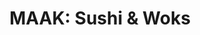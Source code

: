 ---
layout: place
title: "MAAK: Sushi & Woks"
permalink: /texas/mt-pleasant/maak-sushi-woks.html
stateAbbr: TX
stateName: Texas
cityName: Mt Pleasant
seo:
  name: "MAAK: Sushi & Woks"
  type: Restaurant
  links: https://themaak.com/
description: "MAAK: Sushi & Woks serves delicious sushi in Mt Pleasant, Texas. Try fresh Japanese dishes for a great dining experience. "
place_id: ChIJvzxaCQf6NYYR1FvlimWZqcY
photos:
  - name: >-
      places/ChIJvzxaCQf6NYYR1FvlimWZqcY/photos/AeeoHcIXnQJVbJijRIdTaOZvTks3FS6EOI0uV-2HnExZHMhFOaspCQ7KmWV17wyq6jFmSkU3EwmVUfGAm7jvu3PQCI2NsqmmZ7vaRb5-8jzQuAwx2dinyNq4gaCGAYvyw3-0aI-7IE2IOgu6Jg56alkFZxN5whnNlbtDbpkDoahfLUI05lup0EcJ1jp4PHLcsPMEELezE3e3OrUuHksYSPmIolEN0JCpf2-mgvRB0tVM8lZkF5BvjxB4Jn6xYFJne8b5fMQFePGgsNa1NA-PjRg97YOTeqKAyJVMva9JO2dk1JDEnchvs86v2pCaOo18nXhQ5nd8J3UXteTyh36xf6615AV0jC-b8VvP0sVzSYuPnohRw6dF_OHaOg9nwaJ2Jyhlo_sSzMbnEo4aG3zaoIn1crTDK8G_xIna7dpuWYfnMPS9HA
    widthPx: 4032
    heightPx: 3024
    authorAttributions:
      - displayName: lori sarreal
        uri: https://maps.google.com/maps/contrib/105661810664827206653
        photoUri: >-
          https://lh3.googleusercontent.com/a-/ALV-UjUmLBtbLuHUdRp9O786M_pmAQfUEXAV1SFDlGPbo2tDhW7-LI0sBA=s100-p-k-no-mo
    flagContentUri: >-
      https://www.google.com/local/imagery/report/?cb_client=maps_api_places.places_api&image_key=!1e10!2sCIHM0ogKEICAgICn94S2Lg&hl=en-US
    googleMapsUri: >-
      https://www.google.com/maps/place//data=!3m4!1e2!3m2!1sCIHM0ogKEICAgICn94S2Lg!2e10!4m2!3m1!1s0x8635fa07095a3cbf:0xc6a999658ae55bd4
  - name: >-
      places/ChIJvzxaCQf6NYYR1FvlimWZqcY/photos/AeeoHcKvx9uwrQplg7aVf7U6cRRo5Jdn1bwUPCm7AJI7mtX5Km9xwRodcWMCuK4C2lasNUbqCUvbe0cjmWkd-fJxVtM5iCIBqLPJOmf8MWCshlMSnAy_oqdoY0R54WrkiD4laioym8PSRF8DhcQ0DrdICyoFyieslLGZ8gKW-NLGFneQg0oHXuQTmMEZFbprUDZryZCIGR0PZ3VVUxAvAWnyUn5EHJlM1hY8sl0pQxy4GkAkftrbPGlIyujf6Ao7ohexWL6aorjWr__FkuF9_RNj78dPe9wewtiUvnR_nZUHLuemZQ
    widthPx: 1500
    heightPx: 1000
    authorAttributions:
      - displayName: 'MAAK: Sushi & Woks'
        uri: https://maps.google.com/maps/contrib/100907053365747032314
        photoUri: >-
          https://lh3.googleusercontent.com/a-/ALV-UjU3ecEBDkZK8FreESGxBjzChVFYMea1aizyetC-a-TmJ2AHSTxG=s100-p-k-no-mo
    flagContentUri: >-
      https://www.google.com/local/imagery/report/?cb_client=maps_api_places.places_api&image_key=!1e10!2sAF1QipO-sYpVQVdgW2VQPIJUT9M66loJI0Wsw74ty_-A&hl=en-US
    googleMapsUri: >-
      https://www.google.com/maps/place//data=!3m4!1e2!3m2!1sAF1QipO-sYpVQVdgW2VQPIJUT9M66loJI0Wsw74ty_-A!2e10!4m2!3m1!1s0x8635fa07095a3cbf:0xc6a999658ae55bd4
  - name: >-
      places/ChIJvzxaCQf6NYYR1FvlimWZqcY/photos/AeeoHcItvjgksoX2WMGb_Z-BufvyT6ovGXZ89h123Kl_omvKg4uq5HYDeU-yPKGGMTnHoCul3RYYWKZ9Lc4wAu4jVXEQQkOwDjdf6W_4yUtTgHdPndZ__UatX4KdNLAde-uvRDIboj2tDMX60h0CCQxEUEOS9ej7zEOnseEGrmXYbMC6R1efvN84zLxi9fkzklUh5IPmiJo4ND-Chun2-OVL5gw7fdEq32ZpkIFK8JrtTqDonclH_m6uBwlqrPsPGyDawZgz0Sc5YPMbpWk8gQpD1qD4TeCSkXBAg-a-QOvCXKjZrA
    widthPx: 1536
    heightPx: 2048
    authorAttributions:
      - displayName: 'MAAK: Sushi & Woks'
        uri: https://maps.google.com/maps/contrib/100907053365747032314
        photoUri: >-
          https://lh3.googleusercontent.com/a-/ALV-UjU3ecEBDkZK8FreESGxBjzChVFYMea1aizyetC-a-TmJ2AHSTxG=s100-p-k-no-mo
    flagContentUri: >-
      https://www.google.com/local/imagery/report/?cb_client=maps_api_places.places_api&image_key=!1e10!2sAF1QipPsORxtHkdvEE2wXfXDUTVPqxKnfSmX0aywWGS-&hl=en-US
    googleMapsUri: >-
      https://www.google.com/maps/place//data=!3m4!1e2!3m2!1sAF1QipPsORxtHkdvEE2wXfXDUTVPqxKnfSmX0aywWGS-!2e10!4m2!3m1!1s0x8635fa07095a3cbf:0xc6a999658ae55bd4
  - name: >-
      places/ChIJvzxaCQf6NYYR1FvlimWZqcY/photos/AeeoHcKj9UxDkcUBQzqInOcbon4s3BW0QEW7kbKlQFN0jCpq6He-mgY9s1pkwU3q8JRI4rQUjEtNCxp7_nTF4C0s51LVJfY-GUHPfBy80CxgbDQRGEVvGI6-iIzzWeokVjq3zGMFAWyF5iBnHhOWTgVJ-a8AKEJTnK4X9fma6TnoC8ZogT5g-Yr8iqe7smQrDLD_fpFtOXvdWq7QAY_nIgjB0VcSfz6-IJXWerQUhORQFANAk7Ajzr1wrYjSYxVa5a3SgK8blXMyVdBuCO-4jESzlXBDXXXRFXySVZVA3wCii52ezQ
    widthPx: 3024
    heightPx: 4032
    authorAttributions:
      - displayName: 'MAAK: Sushi & Woks'
        uri: https://maps.google.com/maps/contrib/100907053365747032314
        photoUri: >-
          https://lh3.googleusercontent.com/a-/ALV-UjU3ecEBDkZK8FreESGxBjzChVFYMea1aizyetC-a-TmJ2AHSTxG=s100-p-k-no-mo
    flagContentUri: >-
      https://www.google.com/local/imagery/report/?cb_client=maps_api_places.places_api&image_key=!1e10!2sAF1QipP5RdwEySam4GbBtv6zTcFYK4M6NU9ykuPJlpGl&hl=en-US
    googleMapsUri: >-
      https://www.google.com/maps/place//data=!3m4!1e2!3m2!1sAF1QipP5RdwEySam4GbBtv6zTcFYK4M6NU9ykuPJlpGl!2e10!4m2!3m1!1s0x8635fa07095a3cbf:0xc6a999658ae55bd4
  - name: >-
      places/ChIJvzxaCQf6NYYR1FvlimWZqcY/photos/AeeoHcLcrvpyPBAj8DQeYmHTqSETW4-SSLQuAas_qqIJoL_FO8kD7QazCoiP3DooanqhZoRymhwSLlfO5bjLfGXPORbtzzt2K7ysnwXzsPT4UCgI40wE-UdDORZKnl-a6M4e27CToYLkSQeBiIjJvPUaggtyGrqj9ZaMuVIXqFA3Rq_2WH8IskI2Isdou-jXFEOnPkOvpw1nr3rhBk77hUBTUkkpzDtoYqul0_dzryUoEwJqpYFN3058lejYtLVpsrxSR0huLitndIbu6yqM4lLcd_eMKp1kAeN6YoovQGAp5jgrrwSIfHk7nP1QEe_bf8w5ti9q2UgrlLUtgYUVOaw3BqrXMT2T5JlGFX8nV7JXX1T7xPtRauq54ElhbSTO63MdCYPT22T765EscYzOG4GaUK3sdO_cyxkLUPCIR3tqJNB9Jl68
    widthPx: 3024
    heightPx: 4032
    authorAttributions:
      - displayName: N. Barela
        uri: https://maps.google.com/maps/contrib/107036986740826644301
        photoUri: >-
          https://lh3.googleusercontent.com/a-/ALV-UjXUoz1cgBUOZ5HPLwGl6ngztbMGzwsAjszcWUqGvEZ1TvlA_4vBfg=s100-p-k-no-mo
    flagContentUri: >-
      https://www.google.com/local/imagery/report/?cb_client=maps_api_places.places_api&image_key=!1e10!2sCIHM0ogKEICAgICiqsun8AE&hl=en-US
    googleMapsUri: >-
      https://www.google.com/maps/place//data=!3m4!1e2!3m2!1sCIHM0ogKEICAgICiqsun8AE!2e10!4m2!3m1!1s0x8635fa07095a3cbf:0xc6a999658ae55bd4
  - name: >-
      places/ChIJvzxaCQf6NYYR1FvlimWZqcY/photos/AeeoHcL_55aICMZAGq6WJl33wXreBHeIoBZe9s2NXlXE40_fM54raX2LRnIkl7PEyThPLPLd0LelI0d4_czNzWZmxkoIWpCzMHKK9UJibtlXYMh-UMLcxTla9yhvkgVPUFovUn9jCg2SnGRDYpWON1WbwU_r16BW19CuLLjrnahnlnirPUYNoCXByGrqEziQKb_oWn6YQ6u6KfMQZ2ilL63_ynAqb_mJmwx17p196tCOcWL6NBJWmBdaQgE_7_0AeOHkJx5wx1wqNCMZUUJ0h-LHUFMMpWwh1ILpD1eT3tEjqk6pxA
    widthPx: 3024
    heightPx: 4032
    authorAttributions:
      - displayName: 'MAAK: Sushi & Woks'
        uri: https://maps.google.com/maps/contrib/100907053365747032314
        photoUri: >-
          https://lh3.googleusercontent.com/a-/ALV-UjU3ecEBDkZK8FreESGxBjzChVFYMea1aizyetC-a-TmJ2AHSTxG=s100-p-k-no-mo
    flagContentUri: >-
      https://www.google.com/local/imagery/report/?cb_client=maps_api_places.places_api&image_key=!1e10!2sAF1QipOfMCHmCl-dq4Rj0YyG_Va7-lBnSGfbB5MVBmCx&hl=en-US
    googleMapsUri: >-
      https://www.google.com/maps/place//data=!3m4!1e2!3m2!1sAF1QipOfMCHmCl-dq4Rj0YyG_Va7-lBnSGfbB5MVBmCx!2e10!4m2!3m1!1s0x8635fa07095a3cbf:0xc6a999658ae55bd4
  - name: >-
      places/ChIJvzxaCQf6NYYR1FvlimWZqcY/photos/AeeoHcLgJ6hwzJnTkPubemrOgs1MyKK4xBmrlQZ6TBCQoeDzfnyXUQqXKrK_JDWRbUwpu2I6bQNIy26IlNP2SvKIxaRVTm92n7HPxmbgCbrH75dVx9zmx3DVqMuLYBIcuMGnhAeZdRjv4X-o3y580vpwFKYnMhwFinGrwV-vs9sL1aR0lszyrhWfW1iejqXvlr16nKJnmyyoxznbe4KiU6zJ0XoghiZWqj97_C1xO7Xy3QP9v8PEatnT67HnmPx25qoU2D-52LKX_CIBk2f-kOg-PGK6V6ZSjlFL08JwMnOEnzTnXrrqFRnvBjqUEdefVl4iWRQLg762amErkpPBYEQhkifmUbz30EUgOJ4clDYk38spXKe5sKw1YUDaSXzlNH2m4z6HcnIW935xmfaHQqeCEUKdDlGLbQ0ggZIIZUjOQNo
    widthPx: 1125
    heightPx: 1168
    authorAttributions:
      - displayName: Avi Welch
        uri: https://maps.google.com/maps/contrib/111783964178274840791
        photoUri: >-
          https://lh3.googleusercontent.com/a-/ALV-UjVh9dUXpbGp25xyvrrR4FSpaQTH6d8n_qGzK_VZPXlaOUHc-uU=s100-p-k-no-mo
    flagContentUri: >-
      https://www.google.com/local/imagery/report/?cb_client=maps_api_places.places_api&image_key=!1e10!2sCIHM0ogKEICAgIDt78vCUQ&hl=en-US
    googleMapsUri: >-
      https://www.google.com/maps/place//data=!3m4!1e2!3m2!1sCIHM0ogKEICAgIDt78vCUQ!2e10!4m2!3m1!1s0x8635fa07095a3cbf:0xc6a999658ae55bd4
  - name: >-
      places/ChIJvzxaCQf6NYYR1FvlimWZqcY/photos/AeeoHcIA3x2H5DdDOWqdRdvP64bbsbj6wbomBKgNC-XxNFNgSHj6Houh0BMmIVo80v0gC3pWEMEqMpmDQVA8603KbMdBVARgjW2HnZp531kjjy5jWI2UF_KAGYlIPaPr87bEb4IYY8P2DG5PQjZhU6NoumZtdlTpMa16dekmlJHXKstEIdsOorSeKD71-ilHru5h16RqzG_uBGpiEyqUyKwqYR8jTpmKrgllnOaPbZU_Na-DjsRD8tLaGwDDSfnfv2ed53ZKFSgivsEk3QCQ_gi3Lb_Vh9GAX8En-vozpNnpJ71x1Q
    widthPx: 3024
    heightPx: 4032
    authorAttributions:
      - displayName: 'MAAK: Sushi & Woks'
        uri: https://maps.google.com/maps/contrib/100907053365747032314
        photoUri: >-
          https://lh3.googleusercontent.com/a-/ALV-UjU3ecEBDkZK8FreESGxBjzChVFYMea1aizyetC-a-TmJ2AHSTxG=s100-p-k-no-mo
    flagContentUri: >-
      https://www.google.com/local/imagery/report/?cb_client=maps_api_places.places_api&image_key=!1e10!2sAF1QipNWN8XExt1ZgE73br6BQ3GSyVWD-b_x67gK90QW&hl=en-US
    googleMapsUri: >-
      https://www.google.com/maps/place//data=!3m4!1e2!3m2!1sAF1QipNWN8XExt1ZgE73br6BQ3GSyVWD-b_x67gK90QW!2e10!4m2!3m1!1s0x8635fa07095a3cbf:0xc6a999658ae55bd4
  - name: >-
      places/ChIJvzxaCQf6NYYR1FvlimWZqcY/photos/AeeoHcIR5k1Fb5UTANagpQQq2s6el3D6RUf6bN_e9TsAZgGN3UCgm3uND191iSv8dqJj02o3IFpRwfCnjVXltv257QPThGorfdwJ_6DC-J-osSuXaCw6e29M6xClzLccf9EHXpS0QLL1VwVVZJfg9LWpsnuHOILViiy8WM8J9eoR4S3bSNj1ecGcEj_fBsWBQqJm0oOozqGwCQWmuwH7QFPvraBtvtC1fRJeMrf2N3nLaPmbRi1_U1gTrXQjGSqTEt6T-zqeuIp7wd5vOMqIvwk6QqPxuVQZdwIDfoOTRTqE54ppmQ
    widthPx: 3024
    heightPx: 4032
    authorAttributions:
      - displayName: 'MAAK: Sushi & Woks'
        uri: https://maps.google.com/maps/contrib/100907053365747032314
        photoUri: >-
          https://lh3.googleusercontent.com/a-/ALV-UjU3ecEBDkZK8FreESGxBjzChVFYMea1aizyetC-a-TmJ2AHSTxG=s100-p-k-no-mo
    flagContentUri: >-
      https://www.google.com/local/imagery/report/?cb_client=maps_api_places.places_api&image_key=!1e10!2sAF1QipOe4HJFr69OA8W_qcnL7KlviMjcp_cnlPl3ULcS&hl=en-US
    googleMapsUri: >-
      https://www.google.com/maps/place//data=!3m4!1e2!3m2!1sAF1QipOe4HJFr69OA8W_qcnL7KlviMjcp_cnlPl3ULcS!2e10!4m2!3m1!1s0x8635fa07095a3cbf:0xc6a999658ae55bd4
  - name: >-
      places/ChIJvzxaCQf6NYYR1FvlimWZqcY/photos/AeeoHcLKQvAKsrPsjMM6M-sAD-FKfL1gBmev8gSZRki_HxrJMs83lB-_KepnaQzLm9O9vsstnmeRpVdSkZzEXo-X3FLuXacnkojAIRZ7Xri53q3PDNAxXZmV81mK8RuspzTR8RDpPLTsM_siFcVVC9hZxTRLs0cj8l_5z4PCPqPwCcFwMT6aqizdv9Sz1eEkiblxjrI8Ec8_jaXnfkYfwMbJnmrItgJ0Cso9qFOlJd5YAi28Qf6os9u0E0p21VvLCFqWJWq02LlHTSKj1pgR9HaTh5OeRa2xJIi0eFBFwkftb3nXJPInCkiXc-8Q654gQl0db26gW-HPonGw36ZUc0mm_46HURuDdokC8hL64rpMPqWyo9euI_4iS09ZQj5a3NQix1TO8HR71jdgP5Q9cTFHh0AphX8th5g6fFTvxs-0WmLPkA
    widthPx: 2048
    heightPx: 2048
    authorAttributions:
      - displayName: LF Sifuentes (LFStuts)
        uri: https://maps.google.com/maps/contrib/114868334408620928124
        photoUri: >-
          https://lh3.googleusercontent.com/a-/ALV-UjUKuynfidYDbnIaLCAhK2ukLVh9o_fPqYlfMwvnG1j-gTYJur7p=s100-p-k-no-mo
    flagContentUri: >-
      https://www.google.com/local/imagery/report/?cb_client=maps_api_places.places_api&image_key=!1e10!2sCIHM0ogKEICAgICE2v-vSg&hl=en-US
    googleMapsUri: >-
      https://www.google.com/maps/place//data=!3m4!1e2!3m2!1sCIHM0ogKEICAgICE2v-vSg!2e10!4m2!3m1!1s0x8635fa07095a3cbf:0xc6a999658ae55bd4
address: 113 W 3rd St, Mt Pleasant, TX 75455, USA
street: 113 W 3rd St
city: Mt Pleasant
state: TX
zip: '75455'
country: USA
neighborhood: null
latitude: '33.158148'
longitude: '-94.969137'
accessibility_options:
  wheelchairAccessibleParking: true
  wheelchairAccessibleEntrance: true
  wheelchairAccessibleRestroom: true
  wheelchairAccessibleSeating: true
business_status: OPERATIONAL
name: 'MAAK: Sushi & Woks'
google_maps_links:
  directionsUri: >-
    https://www.google.com/maps/dir//''/data=!4m7!4m6!1m1!4e2!1m2!1m1!1s0x8635fa07095a3cbf:0xc6a999658ae55bd4!3e0
  placeUri: https://maps.google.com/?cid=14315141551974865876
  writeAReviewUri: >-
    https://www.google.com/maps/place//data=!4m3!3m2!1s0x8635fa07095a3cbf:0xc6a999658ae55bd4!12e1
  reviewsUri: >-
    https://www.google.com/maps/place//data=!4m4!3m3!1s0x8635fa07095a3cbf:0xc6a999658ae55bd4!9m1!1b1
  photosUri: >-
    https://www.google.com/maps/place//data=!4m3!3m2!1s0x8635fa07095a3cbf:0xc6a999658ae55bd4!10e5
primary_type: Sushi Restaurant
opening_hours:
  regular: null
  current: null
secondary_opening_hours:
  regular:
    weekdayDescriptions: null
    type: null
  current:
    weekdayDescriptions: null
    type: null
phone: (430) 234-5222
price_level: PRICE_LEVEL_INEXPENSIVE
price_range: $10 &ndash; $20
rating: '4.4'
rating_count: 377
website: https://themaak.com/
reviews: null
parking_options: null
payment_options: null
allow_dogs: null
curbside_pickup: null
delivery: null
dine_in: null
good_for_children: null
good_for_groups: null
good_for_sports: null
live_music: null
menu_for_children: null
outdoor_seating: null
reservable: null
restroom: null
serves_beer: null
serves_breakfast: null
serves_brunch: null
serves_cocktails: null
serves_coffee: null
serves_dinner: null
serves_dessert: null
serves_lunch: null
serves_vegetarian_food: null
serves_wine: null
takeout: null
summary: null

---
